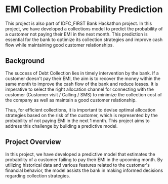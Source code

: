 # EMI Collection Probability Prediction

This project is also part of IDFC_FIRST Bank Hackathon project. In this project, we have developed a collections model to predict the probability of a customer not paying their EMI in the next month. This prediction is essential for the bank to optimize its collection strategies and improve cash flow while maintaining good customer relationships.

## Background

The success of Debt Collection lies in timely intervention by the bank. If a customer doesn't pay their EMI, the aim is to recover the money within the same month to improve the cash flow of the bank and reduce losses. It is imperative to select the right allocation channel for connecting with the customer (Customer visit / Calling / SMS) to minimize the collection cost of the company as well as maintain a good customer relationship.

Thus, for efficient collections, it is important to devise optimal allocation strategies based on the risk of the customer, which is represented by the probability of not paying EMI in the next 1 month. This project aims to address this challenge by building a predictive model.

## Project Overview

In this project, we have developed a predictive model that estimates the probability of a customer failing to pay their EMI in the upcoming month. By utilizing historical data and various features related to the customer's financial behavior, the model assists the bank in making informed decisions regarding collection strategies.

